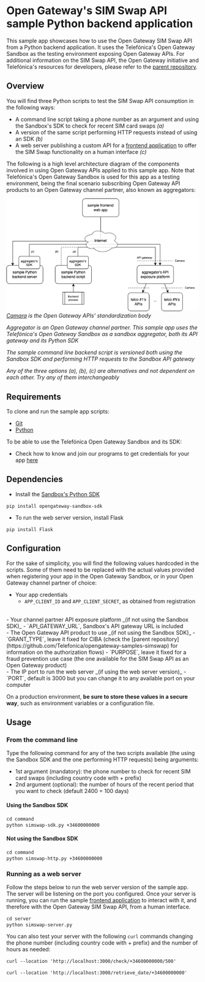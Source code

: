 # Open Gateway's SIM Swap API sample Python backend application

This sample app showcases how to use the Open Gateway SIM Swap API from a Python backend application. It uses the Telefónica's Open Gateway Sandbox as the testing environment exposing Open Gateway APIs. For additional information on the SIM Swap API, the Open Gateway initiative and Telefónica's resources for developers, please refer to the [parent repository](https://github.com/Telefonica/opengateway-samples-simswap).

## Overview

You will find three Python scripts to test the SIM Swap API consumption in the following ways:
- A command line script taking a phone number as an argument and using the Sandbox's SDK to check for recent SIM card swaps *(a)*
- A version of the same script performing HTTP requests instead of using an SDK *(b)*
- A web server publishing a custom API for a [frontend application](https://github.com/Telefonica/opengateway-samples-simswap-frontend) to offer the SIM Swap functionality on a human interface *(c)*

The following is a high level architecture diagram of the components involved in using Open Gateway APIs applied to this sample app. Note that Telefónica's Open Gateway Sandbox is used for this app as a testing environment, being the final scenario subscribing Open Gateway API products to an Open Gateway channel partner, also known as aggregators:

![High level architecture diagram](architecture.png)
*[Camara](https://camaraproject.org) is the Open Gateway APIs' standardization body*

*Aggregator is an Open Gateway channel partner. This sample app uses the Telefónica's Open Gateway Sandbox as a sandbox aggregator, both its API gateway and its Python SDK*

*The sample command line backend script is versioned both using the Sandbox SDK and performing HTTP requests to the Sandbox API gateway*

*Any of the three options _(a)_, _(b)_, _(c)_ are alternatives and not dependent on each other. Try any of them interchangeably*

## Requirements

To clone and run the sample app scripts:
- [Git](https://git-scm.com/downloads)
- [Python](https://www.python.org/downloads/)

To be able to use the Telefónica Open Gateway Sandbox and its SDK:
- Check how to know and join our programs to get credentials for your app [here](https://github.com/Telefonica/opengateway-samples-simswap#sample-app)

## Dependencies

- Install the [Sandbox's Python SDK](https://pypi.org/project/opengateway-sandbox-sdk/)
```Shell
pip install opengateway-sandbox-sdk
```

- To run the web server version, install Flask
```Shell
pip install Flask
```

## Configuration

For the sake of simplicity, you will find the following values hardcoded in the scripts. Some of them need to be replaced with the actual values provided when registering your app in the Open Gateway Sandbox, or in your Open Gateway channel partner of choice:

- Your app credentials
	- `APP_CLIENT_ID` and `APP_CLIENT_SECRET`, as obtained from registration
<br>
- Your channel partner API exposure platform _(if not using the Sandbox SDK)_
	- `API_GATEWAY_URL`, Sandbox's API gateway URL is included
<br>
- The Open Gateway API product to use _(if not using the Sandbox SDK)_
	- `GRANT_TYPE`, leave it fixed for CIBA (check the [parent repository](https://github.com/Telefonica/opengateway-samples-simswap) for information on the authorization flows)
	- `PURPOSE`, leave it fixed for a fraud prevention use case (the one available for the SIM Swap API as an Open Gateway product)
<br>
- The IP port to run the web server _(if using the web server version)_
	- `PORT`, default is 3000 but you can change it to any available port on your computer

On a production environment, **be sure to store these values in a secure way**, such as environment variables or a configuration file.

## Usage

### From the command line

Type the following command for any of the two scripts available (the using the Sandbox SDK and the one performing HTTP requests) being arguments:
- 1st argument (mandatory): the phone number to check for recent SIM card swaps (including country code with + prefix)
- 2nd argument (optional): the number of hours of the recent period that you want to check (default 2400 = 100 days)

#### Using the Sandbox SDK

```Shell
cd command
python simswap-sdk.py +34600000000
```

#### Not using the Sandbox SDK

```Shell
cd command
python simswap-http.py +34600000000
```

### Running as a web server

Follow the steps below to run the web server version of the sample app. The server will be listening on the port you configured. Once your server is running, you can run the sample [frontend application](https://github.com/Telefonica/opengateway-samples-simswap-frontend) to interact with it, and therefore with the Open Gateway SIM Swap API, from a human interface.

```Shell
cd server
python simswap-server.py
```

You can also test your server with the following `curl` commands changing the phone number (including country code with + prefix) and the number of hours as needed:

```Shell
curl --location 'http://localhost:3000/check/+34600000000/500'
```

```Shell
curl --location 'http://localhost:3000/retrieve_date/+34600000000'
```
